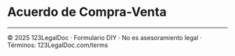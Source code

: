 # Acuerdo de Compra-Venta

---

© 2025 123LegalDoc · Formulario DIY · No es asesoramiento legal · Términos: 123LegalDoc.com/terms
